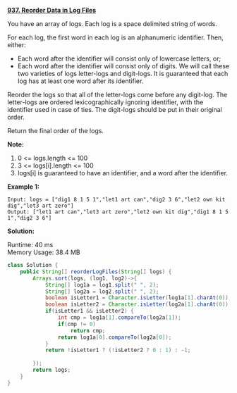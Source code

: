 **[937. Reorder Data in Log Files](https://leetcode.com/problems/reorder-data-in-log-files/)**

You have an array of logs.  Each log is a space delimited string of words.

For each log, the first word in each log is an alphanumeric identifier.  Then, either:

* Each word after the identifier will consist only of lowercase letters, or;
* Each word after the identifier will consist only of digits.
We will call these two varieties of logs letter-logs and digit-logs.  It is guaranteed that each log has at least one word after its identifier.

Reorder the logs so that all of the letter-logs come before any digit-log.  The letter-logs are ordered lexicographically ignoring identifier, with the identifier used in case of ties.  The digit-logs should be put in their original order.

Return the final order of the logs.

**Note:**

1. 0 <= logs.length <= 100
2. 3 <= logs[i].length <= 100
3. logs[i] is guaranteed to have an identifier, and a word after the identifier.

**Example 1:**

```
Input: logs = ["dig1 8 1 5 1","let1 art can","dig2 3 6","let2 own kit dig","let3 art zero"]
Output: ["let1 art can","let3 art zero","let2 own kit dig","dig1 8 1 5 1","dig2 3 6"]
```

**Solution:**

Runtime: 40 ms<br/>
Memory Usage: 38.4 MB

```java
class Solution {
    public String[] reorderLogFiles(String[] logs) {
        Arrays.sort(logs, (log1, log2)->{
            String[] log1a = log1.split(" ", 2);
            String[] log2a = log2.split(" ", 2);
            boolean isLetter1 = Character.isLetter(log1a[1].charAt(0));
            boolean isLetter2 = Character.isLetter(log2a[1].charAt(0));
            if(isLetter1 && isLetter2) {
                int cmp = log1a[1].compareTo(log2a[1]);
                if(cmp != 0)
                    return cmp;
                return log1a[0].compareTo(log2a[0]);
            }
            return !isLetter1 ? (!isLetter2 ? 0 : 1) : -1;
            
        });
        return logs;
    }
}
```